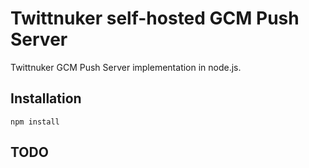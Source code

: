 Twittnuker self-hosted GCM Push Server
========================

Twittnuker GCM Push Server implementation in node.js.

Installation
------------

    npm install
    
TODO
----
